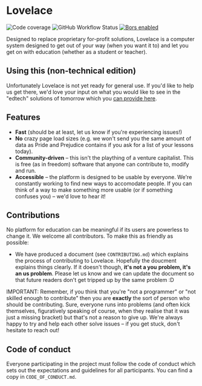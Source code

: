 # Lovelace

![Code coverage](https://img.shields.io/codecov/c/github/lovelace-edu/lovelace?style=flat-square)
![GitHub Workflow Status](https://img.shields.io/github/workflow/status/lovelace-ed/lovelace/Test?style=flat-square)
[![Bors enabled](https://bors.tech/images/badge_small.svg)](https://app.bors.tech/repositories/31229)

Designed to replace proprietary for-profit solutions, Lovelace is a computer system designed to
get out of your way (when you want it to) and let you get on with education (whether as a student or
teacher).

## Using this (non-technical edition)

Unfortunately Lovelace is not yet ready for general use. If you'd like to help us get there, we'd
love your input on what you would like to see in the "edtech" solutions of tomorrow which you
[can provide here](https://github.com/lovelace-ed/lovelace/discussions/categories/ideas).

## Features
- **Fast** (should be at least, let us know if you're experiencing issues!)
- **No** crazy page load sizes (e.g. we won't send you the same amount of data as Pride and
Prejudice contains if you ask for a list of your lessons today).
- **Community-driven** – this isn't the plaything of a venture capitalist. This is free (as in
freedom) software that anyone can contribute to, modify and run.
- **Accessible** – the platform is designed to be usable by everyone. We're constantly working to
find new ways to accomodate people. If you can think of a way to make something more usable (or if
something confuses you) – we'd love to hear it!

## Contributions

No platform for education can be meaningful if its users are powerless to change it. We welcome all
contributors. To make this as friendly as possible:
- We have produced a document (see `CONTRIBUTING.md`) which explains the process of contributing to
Lovelace. Hopefully the doucment explains things clearly. If it doesn't though, **it's not a you**
**problem, it's an us problem**. Please let us know and we can update the document so that future
readers don't get tripped up by the same problem :D

IMPORTANT: Remember, if you think that you're "not a programmer" or "not skilled enough to
contribute" then you are **exactly** the sort of person who should be contributing. Sure, everyone
runs into problems (and often kick themselves, figuratively speaking of course, when they realise
that it was just a missing bracket) but that's not a reason to give up. We're always happy to try
and help each other solve issues – if you get stuck, don't hesitate to reach out!

## Code of conduct

Everyone participating in the project must follow the code of conduct which sets out the
expectations and guidelines for all participants. You can find a copy in `CODE_OF_CONDUCT.md`.
